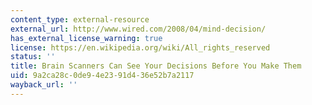 ```yaml
---
content_type: external-resource
external_url: http://www.wired.com/2008/04/mind-decision/
has_external_license_warning: true
license: https://en.wikipedia.org/wiki/All_rights_reserved
status: ''
title: Brain Scanners Can See Your Decisions Before You Make Them
uid: 9a2ca28c-0de9-4e23-91d4-36e52b7a2117
wayback_url: ''
---
```

